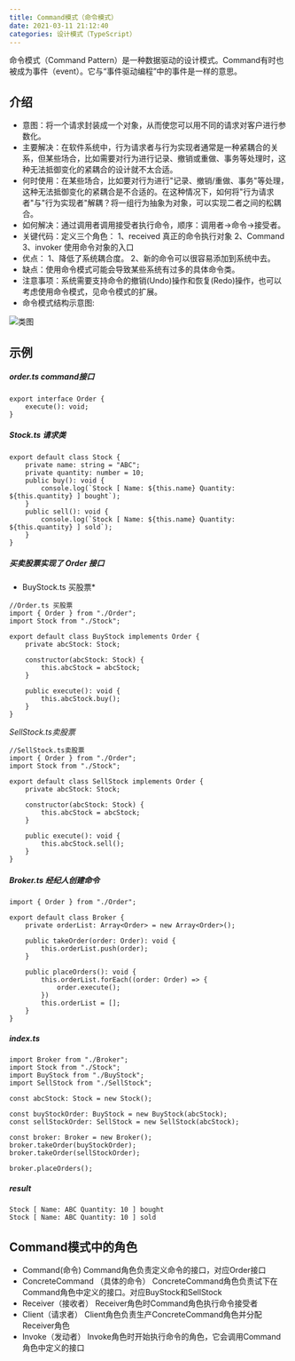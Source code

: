 ```yaml
---
title: Command模式（命令模式）
date: 2021-03-11 21:12:40
categories: 设计模式（TypeScript）
---
```

命令模式（Command Pattern）是一种数据驱动的设计模式。Command有时也被成为事件（event）。它与“事件驱动编程”中的事件是一样的意思。
## 介绍
- 意图：将一个请求封装成一个对象，从而使您可以用不同的请求对客户进行参数化。
- 主要解决：在软件系统中，行为请求者与行为实现者通常是一种紧耦合的关系，但某些场合，比如需要对行为进行记录、撤销或重做、事务等处理时，这种无法抵御变化的紧耦合的设计就不太合适。
- 何时使用：在某些场合，比如要对行为进行"记录、撤销/重做、事务"等处理，这种无法抵御变化的紧耦合是不合适的。在这种情况下，如何将"行为请求者"与"行为实现者"解耦？将一组行为抽象为对象，可以实现二者之间的松耦合。
- 如何解决：通过调用者调用接受者执行命令，顺序：调用者→命令→接受者。
- 关键代码：定义三个角色：
1、received 真正的命令执行对象 
2、Command 
3、invoker 使用命令对象的入口
- 优点： 1、降低了系统耦合度。 2、新的命令可以很容易添加到系统中去。
- 缺点：使用命令模式可能会导致某些系统有过多的具体命令类。
- 注意事项：系统需要支持命令的撤销(Undo)操作和恢复(Redo)操作，也可以考虑使用命令模式，见命令模式的扩展。
- 命令模式结构示意图:

![类图](https://upload-images.jianshu.io/upload_images/10024246-ba053c9ac15c7266.png?imageMogr2/auto-orient/strip%7CimageView2/2/w/1240)

## 示例
##### order.ts command接口
```
export interface Order {
    execute(): void;
}
```
##### Stock.ts 请求类
```
export default class Stock {
    private name: string = "ABC";
    private quantity: number = 10;
    public buy(): void {
        console.log(`Stock [ Name: ${this.name} Quantity: ${this.quantity} ] bought`);
    }
    public sell(): void {
        console.log(`Stock [ Name: ${this.name} Quantity: ${this.quantity} ] sold`);
    }
}
```
##### 买卖股票实现了 Order 接口
* BuyStock.ts 买股票*
```
//Order.ts 买股票
import { Order } from "./Order";
import Stock from "./Stock";

export default class BuyStock implements Order {
    private abcStock: Stock;

    constructor(abcStock: Stock) {
        this.abcStock = abcStock;
    }

    public execute(): void {
        this.abcStock.buy();
    }
}
```
*SellStock.ts卖股票*
```
//SellStock.ts卖股票
import { Order } from "./Order";
import Stock from "./Stock";

export default class SellStock implements Order {
    private abcStock: Stock;

    constructor(abcStock: Stock) {
        this.abcStock = abcStock;
    }

    public execute(): void {
        this.abcStock.sell();
    }
}
```
##### Broker.ts 经纪人创建命令
```
import { Order } from "./Order";

export default class Broker {
    private orderList: Array<Order> = new Array<Order>();

    public takeOrder(order: Order): void {
        this.orderList.push(order);
    }

    public placeOrders(): void {
        this.orderList.forEach((order: Order) => {
            order.execute();
        })
        this.orderList = [];
    }
}
```
##### index.ts 
```
import Broker from "./Broker";
import Stock from "./Stock";
import BuyStock from "./BuyStock";
import SellStock from "./SellStock";

const abcStock: Stock = new Stock();

const buyStockOrder: BuyStock = new BuyStock(abcStock);
const sellStockOrder: SellStock = new SellStock(abcStock);

const broker: Broker = new Broker();
broker.takeOrder(buyStockOrder);
broker.takeOrder(sellStockOrder);

broker.placeOrders();
```
##### result
```
Stock [ Name: ABC Quantity: 10 ] bought
Stock [ Name: ABC Quantity: 10 ] sold
```
## Command模式中的角色
- Command(命令)
Command角色负责定义命令的接口，对应Order接口
- ConcreteCommand （具体的命令）
ConcreteCommand角色负责试下在Command角色中定义的接口。对应BuyStock和SellStock
- Receiver（接收者）
Receiver角色时Command角色执行命令接受者
- Client（请求者）
Client角色负责生产ConcreteCommand角色并分配Receiver角色
- Invoke（发动者）
Invoke角色时开始执行命令的角色，它会调用Command角色中定义的接口

